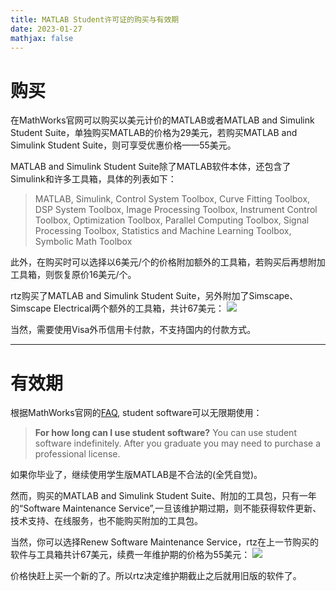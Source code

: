 ```yaml
---
title: MATLAB Student许可证的购买与有效期
date: 2023-01-27
mathjax: false
---
```

# 购买
在MathWorks官网可以购买以美元计价的MATLAB或者MATLAB and Simulink Student Suite，单独购买MATLAB的价格为29美元，若购买MATLAB and Simulink Student Suite，则可享受优惠价格——55美元。

MATLAB and Simulink Student Suite除了MATLAB软件本体，还包含了Simulink和许多工具箱，具体的列表如下：
> MATLAB, Simulink, Control System Toolbox, Curve Fitting Toolbox, DSP System Toolbox, Image Processing Toolbox, Instrument Control Toolbox, Optimization Toolbox, Parallel Computing Toolbox, Signal Processing Toolbox, Statistics and Machine Learning Toolbox, Symbolic Math Toolbox

此外，在购买时可以选择以6美元/个的价格附加额外的工具箱，若购买后再想附加工具箱，则恢复原价16美元/个。

rtz购买了MATLAB and Simulink Student Suite，另外附加了Simscape、Simscape Electrical两个额外的工具箱，共计67美元：
![](https://img.ruitz.cn/20230127234233.png)

当然，需要使用Visa外币信用卡付款，不支持国内的付款方式。
_________
# 有效期
根据MathWorks官网的[FAQ](https://www.mathworks.com/store/link/faq), student software可以无限期使用：
> **For how long can I use student software?**
> You can use student software indefinitely. After you graduate you may need to purchase a professional license.

如果你毕业了，继续使用学生版MATLAB是不合法的(全凭自觉)。

然而，购买的MATLAB and Simulink Student Suite、附加的工具包，只有一年的“Software Maintenance Service”,一旦该维护期过期，则不能获得软件更新、技术支持、在线服务，也不能购买附加的工具包。

当然，你可以选择Renew Software Maintenance Service，rtz在上一节购买的软件与工具箱共计67美元，续费一年维护期的价格为55美元：
![](https://img.ruitz.cn/20230127233921.png)

价格快赶上买一个新的了。所以rtz决定维护期截止之后就用旧版的软件了。
